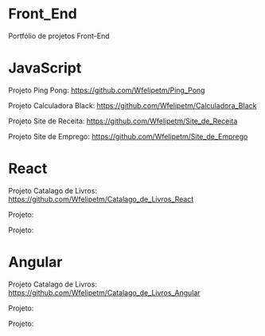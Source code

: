 # Front_End
 Portfólio de projetos Front-End
 
 # JavaScript
 Projeto Ping Pong: https://github.com/Wfelipetm/Ping_Pong
 
 Projeto Calculadora Black: https://github.com/Wfelipetm/Calculadora_Black
 
 Projeto Site de Receita: https://github.com/Wfelipetm/Site_de_Receita
 
 Projeto Site de Emprego: https://github.com/Wfelipetm/Site_de_Emprego
 
 
 
 # React
 Projeto Catalago de Livros: https://github.com/Wfelipetm/Catalago_de_Livros_React
 
 Projeto:
 
 Projeto:
 
 
 # Angular
 Projeto Catalago de Livros: https://github.com/Wfelipetm/Catalago_de_Livros_Angular
 
 Projeto:
 
 Projeto:
